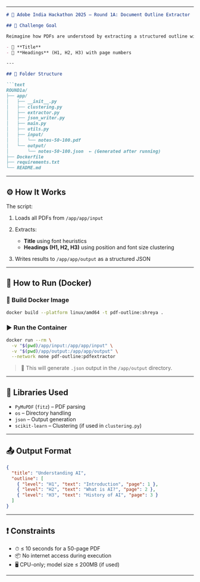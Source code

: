 
---

````markdown
# 📄 Adobe India Hackathon 2025 – Round 1A: Document Outline Extractor

## 🚀 Challenge Goal

Reimagine how PDFs are understood by extracting a structured outline with:

- 📌 **Title**
- 📂 **Headings** (H1, H2, H3) with page numbers

---

## 📁 Folder Structure

```text
ROUND1a/
├── app/
│   ├── __init__.py
│   ├── clustering.py
│   ├── extractor.py
│   ├── json_writer.py
│   ├── main.py
│   ├── utils.py
│   ├── input/
│   │   └── notes-50-100.pdf
│   └── output/
│       └── notes-50-100.json  ← (Generated after running)
├── Dockerfile
├── requirements.txt
└── README.md
````

---

## ⚙ How It Works

The script:

1. Loads all PDFs from `/app/app/input`
2. Extracts:

   * **Title** using font heuristics
   * **Headings (H1, H2, H3)** using position and font size clustering
3. Writes results to `/app/app/output` as a structured JSON

---

## 🐳 How to Run (Docker)

### 🔨 Build Docker Image

```bash
docker build --platform linux/amd64 -t pdf-outline:shreya .
```

### ▶ Run the Container

```bash
docker run --rm \
  -v "$(pwd)/app/input:/app/app/input" \
  -v "$(pwd)/app/output:/app/app/output" \
  --network none pdf-outline:pdfextractor
```

> 📝 This will generate `.json` output in the `/app/output` directory.

---

## 🧠 Libraries Used

* `PyMuPDF` (`fitz`) – PDF parsing
* `os` – Directory handling
* `json` – Output generation
* `scikit-learn` – Clustering (if used in `clustering.py`)

---

## 📤 Output Format

```json
{
  "title": "Understanding AI",
  "outline": [
    { "level": "H1", "text": "Introduction", "page": 1 },
    { "level": "H2", "text": "What is AI?", "page": 2 },
    { "level": "H3", "text": "History of AI", "page": 3 }
  ]
}
```

---

## ❗ Constraints

* ⏱ ≤ 10 seconds for a 50-page PDF
* 📦 No internet access during execution
* 🖥 CPU-only; model size ≤ 200MB (if used)

---

```
```
